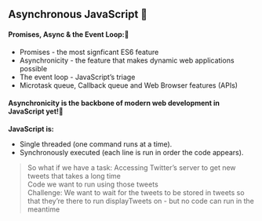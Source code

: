 ## Asynchronous JavaScript 🎯

#### Promises, Async & the Event Loop::blossom:
- Promises - the most signficant ES6 feature
- Asynchronicity - the feature that makes dynamic web applications possible
- The event loop - JavaScript’s triage
- Microtask queue, Callback queue and Web Browser features (APIs)<br/>

#### Asynchronicity is the backbone of modern web development in JavaScript yet!:blossom:
**JavaScript is:**
- Single threaded (one command runs at a time).
- Synchronously executed (each line is run in order the code appears).<br/>
> So what if we have a task:
> Accessing Twitter’s server to get new tweets that takes a long time<br/>
> Code we want to run using those tweets<br/>
> Challenge: We want to wait for the tweets to be stored in tweets so that they’re there to run displayTweets on - but no code can run in the meantime<br/>
